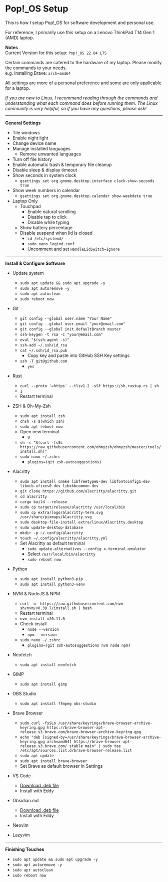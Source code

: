 # Pop!_OS Setup
This is how I setup Pop!_OS for software development and personal use.

<!-- For a more detailed explanation of the steps below, please see my [blog post](https://www.joshuamlee.com/posts/pop-os-setup/). -->

For reference, I primarily use this setup on a Lenovo ThinkPad T14 Gen 1 (AMD) laptop.

__Notes__  
Current Version for this setup: `Pop!_OS 22.04 LTS`

Certain commands are catered to the hardware of my laptop. Please modify the commands to your needs.  
e.g. Installing Brave: `arch=amd64`

All settings are more of a personal preference and some are only applicable for a laptop.

_If you are new to Linux, I recommend reading through the commands and understanding what each command does before running them. The Linux community is very helpful, so if you have any questions, please ask!_

---

__General Settings__

- Tile windows
- Enable night light
- Change device name
- Manage installed languages
  - Remove unwanted languages
- Turn off file history
- Enable automatic trash & temporary file cleanup
- Disable sleep & display timeout
- Show seconds in system clock
  - `gsettings set org.gnome.desktop.interface clock-show-seconds true`
- Show week numbers in calendar
  - `gsettings set org.gnome.desktop.calendar show-weekdate true`
- Laptop Only
  - Touchpad
    - Enable natural scrolling
    - Disable tap to click
    - Disable while typing
  - Show battery percentage
  - Disable suspend when lid is closed
    - `cd /etc/systemd/`
    - `sudo nano logind.conf`
    - Uncomment and set `HandleLidSwitch=ignore`

---

__Install & Configure Software__

- Update system
  - `sudo apt update && sudo apt upgrade -y`
  - `sudo apt autoremove -y`
  - `sudo apt autoclean`
  - `sudo reboot now`


- Git
  - `git config --global user.name "Your Name"`
  - `git config --global user.email "your@email.com"`
  - `git config --global init.defaultBranch master`
  - `ssh-keygen -t rsa -C "your@email.com"`
  - `eval "$(ssh-agent -s)"`
  - `ssh-add ~/.ssh/id_rsa`
  - `cat ~/.ssh/id_rsa.pub`
    - Copy key and paste into GitHub SSH Key settings
  - `ssh -T git@github.com`
    - `yes`


- Rust
  - `curl --proto '=https' --tlsv1.2 -sSf https://sh.rustup.rs | sh`
  - `1`
  - Restart terminal


- ZSH & Oh-My-Zsh
  - `sudo apt install zsh`
  - `chsh -s $(which zsh)`
  - `sudo apt reboot now`
  - Open new terminal
    - `0`
  - `sh -c "$(curl -fsSL https://raw.githubusercontent.com/ohmyzsh/ohmyzsh/master/tools/install.sh)"`
  - `sudo nano ~/.zshrc`
    - `plugins=(git zsh-autosuggestions)`


- Alacritty
  - `sudo apt install cmake libfreetype6-dev libfontconfig1-dev libxcb-xfixes0-dev libxkbcommon-dev`
  - `git clone https://github.com/alacritty/alacritty.git`
  - `cd alacritty`
  - `cargo build --release`
  - `sudo cp target/release/alacritty /usr/local/bin`
  - `sudo cp extra/logo/alacritty-term.svg /usr/share/pixmaps/Alacritty.svg`
  - `sudo desktop-file-install extra/linux/Alacritty.desktop`
  - `sudo update-desktop-database`
  - `mkdir -p ~/.config/alacritty`
  - `touch ~/.config/alacritty/alacritty.yml`
  - Set Alacritty as default terminal
    - `sudo update-alternatives --config x-terminal-emulator`
    - Select `/usr/local/bin/alacritty`
    - `sudo reboot now`


- Python
  - `sudo apt install python3-pip`
  - `sudo apt install python3-venv`


- NVM & NodeJS & NPM
  - `curl -o- https://raw.githubusercontent.com/nvm-sh/nvm/v0.39.7/install.sh | bash`
  - Restart terminal
  - `nvm install v20.11.0`
  - Check install
    - `node --version`
    - `npm --version`
  - `sudo nano ~/.zshrc`
    - `plugins=(git zsh-autosuggestions nvm node npm)`


- Neofetch
  - `sudo apt install neofetch`


- GIMP
  - `sudo apt install gimp`


- OBS Studio
  - `sudo apt install ffmpeg obs-studio`


- Brave Browser
  - `sudo curl -fsSLo /usr/share/keyrings/brave-browser-archive-keyring.gpg https://brave-browser-apt-release.s3.brave.com/brave-browser-archive-keyring.gpg`
  - `echo "deb [signed-by=/usr/share/keyrings/brave-browser-archive-keyring.gpg arch=amd64] https://brave-browser-apt-release.s3.brave.com/ stable main" | sudo tee /etc/apt/sources.list.d/brave-browser-release.list`
  - `sudo apt update`
  - `sudo apt install brave-browser`
  - Set Brave as default browser in Settings


- VS Code
  - [Download .deb file](https://code.visualstudio.com/Download)
  - Install with Eddy


- Obsidian.md
  - [Download .deb file](https://obsidian.md/download)
  - Install with Eddy


- Neovim


- Lazyvim


---

__Finishing Touches__

- `sudo apt update && sudo apt upgrade -y`
- `sudo apt autoremove -y`
- `sudo apt autoclean`
- `sudo reboot now`

